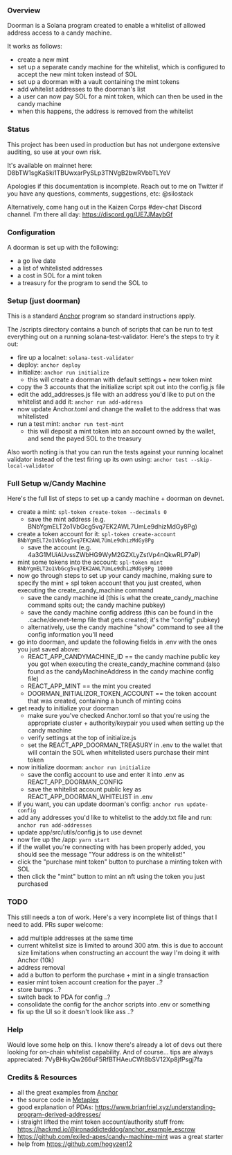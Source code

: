 ### Overview

Doorman is a Solana program created to enable a whitelist of allowed address access to a candy machine.

It works as follows:
- create a new mint
- set up a separate candy machine for the whitelist, which is configured to accept the new mint token instead of SOL
- set up a doorman with a vault containing the mint tokens
- add whitelist addresses to the doorman's list
- a user can now pay SOL for a mint token, which can then be used in the candy machine
- when this happens, the address is removed from the whitelist


### Status

This project has been used in production but has not undergone extensive auditing, so use at your own risk. 

It's available on mainnet here: D8bTW1sgKaSki1TBUwxarPySLp3TNVgB2bwRVbbTLYeV

Apologies if this documentation is incomplete. Reach out to me on Twitter if you have any questions, comments, suggestions, etc: @silostack

Alternatively, come hang out in the Kaizen Corps #dev-chat Discord channel. I'm there all day: https://discord.gg/UE7JMaybGf

### Configuration

A doorman is set up with the following:
- a go live date
- a list of whitelisted addresses
- a cost in SOL for a mint token
- a treasury for the program to send the SOL to

### Setup (just doorman)

This is a standard [Anchor](https://github.com/project-serum/anchor) program so standard instructions apply.

The /scripts directory contains a bunch of scripts that can be run to test everything out on a running
solana-test-validator. Here's the steps to try it out:

- fire up a localnet: ```solana-test-validator```
- deploy: ```anchor deploy```
- initialize: ```anchor run initialize```
  - this will create a doorman with default settings + new token mint
- copy the 3 accounts that the initialize script spit out into the config.js file
- edit the add_addresses.js file with an address you'd like to put on the whitelist 
and add it: ```anchor run add-address```
- now update Anchor.toml and change the wallet to the address that was whitelisted
- run a test mint: ```anchor run test-mint```
  - this will deposit a mint token into an account owned by the wallet, and send the payed SOL to the treasury

Also worth noting is that you can run the tests against your running localnet validator instead of the test firing up its own using: ```anchor test --skip-local-validator```

### Full Setup w/Candy Machine

Here's the full list of steps to set up a candy machine + doorman on devnet.

- create a mint: ```spl-token create-token --decimals 0```
  - save the mint address (e.g. BNbYgmELT2o1VbGcg5vq7EK2AWL7UmLe9dhizMdGy8Pg)
- create a token account for it: ```spl-token create-account BNbYgmELT2o1VbGcg5vq7EK2AWL7UmLe9dhizMdGy8Pg```
  - save the account (e.g. 4a3G1MUiAUvssZWbHG9WyM2GZXLyZstVp4nQkwRLP7aP)
- mint some tokens into the account: ```spl-token mint BNbYgmELT2o1VbGcg5vq7EK2AWL7UmLe9dhizMdGy8Pg 10000 ```
- now go through steps to set up your candy machine, making sure to specify the mint + spl token account that you just created, when executing the create_candy_machine command
  - save the candy machine id (this is what the create_candy_machine command spits out; the candy machine pubkey)
  - save the candy machine config address (this can be found in the .cache/devnet-temp file that gets created; it's the "config" pubkey)
  - alternatively, use the candy machine "show" command to see all the config information you'll need
- go into doorman, and update the following fields in .env with the ones you just saved above:
    - REACT_APP_CANDYMACHINE_ID == the candy machine public key you got when executing the create_candy_machine command (also found as the candyMachineAddress in the candy machine config file)
    - REACT_APP_MINT == the mint you created
    - DOORMAN_INITIALIZOR_TOKEN_ACCOUNT == the token account that was created, containing a bunch of minting coins
- get ready to initialize your doorman
  - make sure you've checked Anchor.toml so that you're using the appropriate cluster + authority/keypair you used when setting up the candy machine
  - verify settings at the top of initialize.js
  - set the REACT_APP_DOORMAN_TREASURY in .env to the wallet that will contain the SOL when whitelisted users purchase their mint token
- now initialize doorman: ```anchor run initialize```
  - save the config account to use and enter it into .env as REACT_APP_DOORMAN_CONFIG
  - save the whitelist account public key as REACT_APP_DOORMAN_WHITELIST in .env
- if you want, you can update doorman's config: ```anchor run update-config```
- add any addresses you'd like to whitelist to the addy.txt file and run: ```anchor run add-addresses```
- update app/src/utils/config.js to use devnet
- now fire up the /app: ```yarn start```
- if the wallet you're connecting with has been properly added, you should see the message "Your address is on the whitelist!"
- click the "purchase mint token" button to purchase a minting token with SOL
- then click the "mint" button to mint an nft using the token you just purchased


### TODO
This still needs a ton of work. Here's a very incomplete list of things that I need to add. PRs super welcome:
- add multiple addresses at the same time
- current whitelist size is limited to around 300 atm. this is due to account size limitations when constructing
  an account the way I'm doing it with Anchor (10k)
- address removal
- add a button to perform the purchase + mint in a single transaction  
- easier mint token account creation for the payer ..?
- store bumps ..?
- switch back to PDA for config ..?
- consolidate the config for the anchor scripts into .env or something
- fix up the UI so it doesn't look like ass ..?

### Help

Would love some help on this. I know there's already a lot of devs out there looking for on-chain whitelist capability.
And of course... tips are always appreciated: 7VyBHkyQw266uF5RfBTHAeuCWt8bSV12Xp8jfPsgj7fa


### Credits & Resources

- all the great examples from [Anchor](https://github.com/project-serum/anchor) 
- the source code in [Metaplex](https://github.com/metaplex-foundation/metaplex)
- good explanation of PDAs: https://www.brianfriel.xyz/understanding-program-derived-addresses/
- i straight lifted the mint token account/authority stuff from: https://hackmd.io/@ironaddicteddog/anchor_example_escrow
- https://github.com/exiled-apes/candy-machine-mint was a great starter
- help from https://github.com/hogyzen12 




